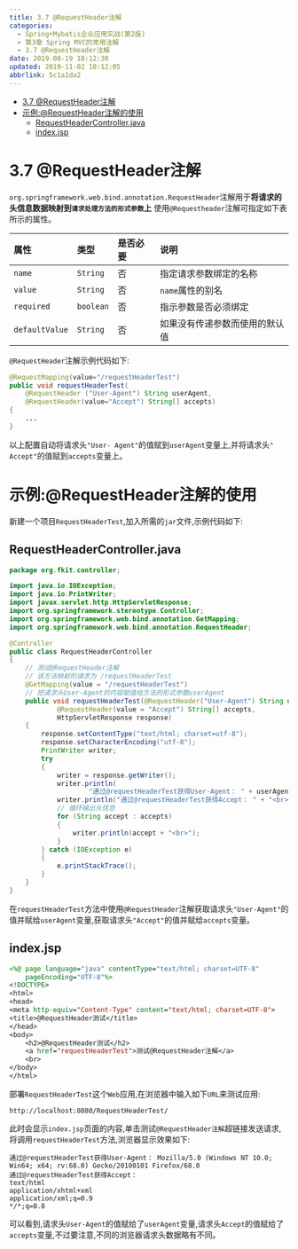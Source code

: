 ```yaml
---
title: 3.7 @RequestHeader注解
categories: 
  - Spring+Mybatis企业应用实战(第2版)
  - 第3章 Spring MVC的常用注解
  - 3.7 @RequestHeader注解
date: 2019-08-19 18:12:30
updated: 2019-11-02 10:12:05
abbrlink: 5c1a1da2
---
```

<div id='my_toc'>

- [3.7 @RequestHeader注解](/JavaReadingNotes/5c1a1da2/#3-7-RequestHeader注解)
- [示例:@RequestHeader注解的使用](/JavaReadingNotes/5c1a1da2/#示例-RequestHeader注解的使用)
    - [RequestHeaderController.java](/JavaReadingNotes/5c1a1da2/#RequestHeaderController-java)
    - [index.jsp](/JavaReadingNotes/5c1a1da2/#index-jsp)

</div>
<!--more-->
<script>if (navigator.platform.toLowerCase() == 'win32'){document.getElementById('my_toc').style.display = 'none';}</script>

<!--end-->
<!--SSTStart-->
# 3.7 @RequestHeader注解 #
`org.springframework.web.bind.annotation.RequestHeader`注解用于**将请求的头信息数据映射到`请求处理方法的形式参数`上**
使用`@Requestheader`注解可指定如下表所示的属性。

|属性|类型|是否必要|说明|
|:---|:---|:---|:---|
|`name`|`String`|否|指定请求参数绑定的名称|
|`value`|`String`|否|`name`属性的别名|
|`required`|`boolean`|否|指示参数是否必须绑定|
|`defaultValue`|`String`|否|如果没有传递参数而使用的默认值|

`@RequestHeader`注解示例代码如下:
```java
@RequestMapping(value="/requestHeaderTest")
public void requestHeaderTest(
    @RequestHeader ("User-Agent") String userAgent,
    @RequestHeader(value="Accept") String[] accepts)
{
    ...
}
```
以上配置自动将请求头`"User- Agent"`的值赋到`userAgent`变量上,并将请求头`" Accept"`的值赋到`accepts`变量上。
# 示例:@RequestHeader注解的使用 #
新建一个项目`RequestHeaderTest`,加入所需的`jar`文件,示例代码如下:
## RequestHeaderController.java ##
```java
package org.fkit.controller;

import java.io.IOException;
import java.io.PrintWriter;
import javax.servlet.http.HttpServletResponse;
import org.springframework.stereotype.Controller;
import org.springframework.web.bind.annotation.GetMapping;
import org.springframework.web.bind.annotation.RequestHeader;

@Controller
public class RequestHeaderController
{
	// 测试@RequestHeader注解
	// 该方法映射的请求为 /requestHeaderTest
	@GetMapping(value = "/requestHeaderTest")
	// 把请求头User-Agent的内容赋值给方法的形式参数userAgent
	public void requestHeaderTest(@RequestHeader("User-Agent") String userAgent,
			@RequestHeader(value = "Accept") String[] accepts,
			HttpServletResponse response)
	{
		response.setContentType("text/html; charset=utf-8");
		response.setCharacterEncoding("utf-8");
		PrintWriter writer;
		try
		{
			writer = response.getWriter();
			writer.println(
					"通过@requestHeaderTest获得User-Agent： " + userAgent + "<br>");
			writer.println("通过@requestHeaderTest获得Accept： " + "<br>");
			// 循环输出头信息
			for (String accept : accepts)
			{
				writer.println(accept + "<br>");
			}
		} catch (IOException e)
		{
			e.printStackTrace();
		}
	}
}
```
在`requestHeaderTest`方法中使用`@RequestHeader`注解获取请求头`"User-Agent"`的值并赋给`userAgent`变量,获取请求头`"Accept"`的值并赋给`accepts`变量。
## index.jsp ##
```jsp
<%@ page language="java" contentType="text/html; charset=UTF-8"
	pageEncoding="UTF-8"%>
<!DOCTYPE>
<html>
<head>
<meta http-equiv="Content-Type" content="text/html; charset=UTF-8">
<title>@RequestHeader测试</title>
</head>
<body>
	<h2>@RequestHeader测试</h2>
	<a href="requestHeaderTest">测试@RequestHeader注解</a>
	<br>
</body>
</html>
```
部署`RequestHeaderTest`这个`Web`应用,在浏览器中输入如下`URL`来测试应用:
```
http://localhost:8080/RequestHeaderTest/
```
此时会显示`index.jsp`页面的内容,单击测试`@RequestHeader注解`超链接发送请求,将调用`requestHeaderTest`方法,浏览器显示效果如下:
```
通过@requestHeaderTest获得User-Agent： Mozilla/5.0 (Windows NT 10.0; Win64; x64; rv:68.0) Gecko/20100101 Firefox/68.0
通过@requestHeaderTest获得Accept：
text/html
application/xhtml+xml
application/xml;q=0.9
*/*;q=0.8
```
可以看到,请求头`User-Agent`的值赋给了`userAgent`变量,请求头`Accept`的值赋给了`accepts`变量,不过要注意,不同的浏览器请求头数据略有不同。
<!--SSTStop-->

